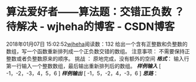 # 算法爱好者——算法题：交错正负数 ？ 待解决 - wjheha的博客 - CSDN博客
2018年01月07日 15:02:52[wjheha](https://me.csdn.net/wjheha)阅读数：132
给出一个含有正整数和负整数的数组，写一个函数重新排列成一个正负数交错的数组。
注意事项： 
不需要保持正整数或者负整数原来的顺序。
挑战 ： 
原地完成，没有额外的空间
***格式***：
输入行第一行输入一个整数数组，最后输出重新排列后的数组。
***样例输入***
[ -1，-2，-3，4，5，6 ]
***样例输出***
[ -1，5，-2，4，-3，6 ]
***思路***：
